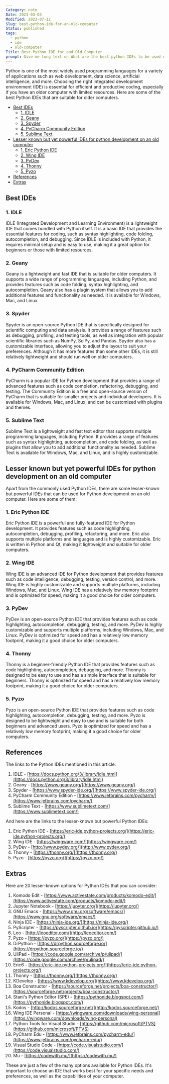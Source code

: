 ```yaml
---
Category: note
Date: 2023-03-03
Modified: 2023-07-12
Slug: best-python-ide-for-an-old-computer
Status: published
tags:
  - python
  - ide
  - old-computer
Title: Best Python IDE for and Old Computer
prompt: Give me long text on What are the best python IDEs to be used on an old computer?
---
```


Python is one of the most widely used programming languages for a variety of applications such as web development, data science, artificial intelligence, and more. Choosing the right integrated development environment (IDE) is essential for efficient and productive coding, especially if you have an older computer with limited resources. Here are some of the best Python IDEs that are suitable for older computers.

<!-- MarkdownTOC levels="2,3" autolink="true" autoanchor="true" -->

- [Best IDEs](#best-ides)
  - [1.  IDLE](#1-idle)
  - [2.  Geany](#2-geany)
  - [3.  Spyder](#3-spyder)
  - [4.  PyCharm Community Edition](#4-pycharm-community-edition)
  - [5.  Sublime Text](#5-sublime-text)
- [Lesser known but yet powerful IDEs for python development on an old computer](#lesser-known-but-yet-powerful-ides-for-python-development-on-an-old-computer)
  - [1.  Eric Python IDE](#1-eric-python-ide)
  - [2.  Wing IDE](#2-wing-ide)
  - [3.  PyDev](#3-pydev)
  - [4.  Thonny](#4-thonny)
  - [5.  Pyzo](#5-pyzo)
- [References](#references)
- [Extras](#extras)

<!-- /MarkdownTOC -->

<a id="best-ides"></a>

## Best IDEs

<a id="1-idle"></a>

### 1.  IDLE

IDLE (Integrated Development and Learning Environment) is a lightweight IDE that comes bundled with Python itself. It is a basic IDE that provides the essential features for coding, such as syntax highlighting, code folding, autocompletion, and debugging. Since IDLE is included with Python, it requires minimal setup and is easy to use, making it a great option for beginners or those with limited resources.

<a id="2-geany"></a>

### 2.  Geany

Geany is a lightweight and fast IDE that is suitable for older computers. It supports a wide range of programming languages, including Python, and provides features such as code folding, syntax highlighting, and autocompletion. Geany also has a plugin system that allows you to add additional features and functionality as needed. It is available for Windows, Mac, and Linux.

<a id="3-spyder"></a>

### 3.  Spyder

Spyder is an open-source Python IDE that is specifically designed for scientific computing and data analysis. It provides a range of features such as debugging, profiling, and testing tools, as well as integration with popular scientific libraries such as NumPy, SciPy, and Pandas. Spyder also has a customizable interface, allowing you to adjust the layout to suit your preferences. Although it has more features than some other IDEs, it is still relatively lightweight and should run well on older computers.

<a id="4-pycharm-community-edition"></a>

### 4.  PyCharm Community Edition

PyCharm is a popular IDE for Python development that provides a range of advanced features such as code completion, refactoring, debugging, and testing. The Community Edition is a free and open-source version of PyCharm that is suitable for smaller projects and individual developers. It is available for Windows, Mac, and Linux, and can be customized with plugins and themes.

<a id="5-sublime-text"></a>

### 5.  Sublime Text

Sublime Text is a lightweight and fast text editor that supports multiple programming languages, including Python. It provides a range of features such as syntax highlighting, autocompletion, and code folding, as well as plugins that allow you to add additional functionality as needed. Sublime Text is available for Windows, Mac, and Linux, and is highly customizable.

<a id="lesser-known-but-yet-powerful-ides-for-python-development-on-an-old-computer"></a>

## Lesser known but yet powerful IDEs for python development on an old computer

Apart from the commonly used Python IDEs, there are some lesser-known but powerful IDEs that can be used for Python development on an old computer. Here are some of them:

<a id="1-eric-python-ide"></a>

### 1.  Eric Python IDE

Eric Python IDE is a powerful and fully-featured IDE for Python development. It provides features such as code highlighting, autocompletion, debugging, profiling, refactoring, and more. Eric also supports multiple platforms and languages and is highly customizable. Eric is written in Python and Qt, making it lightweight and suitable for older computers.

<a id="2-wing-ide"></a>

### 2.  Wing IDE

Wing IDE is an advanced IDE for Python development that provides features such as code intelligence, debugging, testing, version control, and more. Wing IDE is highly customizable and supports multiple platforms, including Windows, Mac, and Linux. Wing IDE has a relatively low memory footprint and is optimized for speed, making it a good choice for older computers.

<a id="3-pydev"></a>

### 3.  PyDev

PyDev is an open-source Python IDE that provides features such as code highlighting, autocompletion, debugging, testing, and more. PyDev is highly customizable and supports multiple platforms, including Windows, Mac, and Linux. PyDev is optimized for speed and has a relatively low memory footprint, making it a good choice for older computers.

<a id="4-thonny"></a>

### 4.  Thonny

Thonny is a beginner-friendly Python IDE that provides features such as code highlighting, autocompletion, debugging, and more. Thonny is designed to be easy to use and has a simple interface that is suitable for beginners. Thonny is optimized for speed and has a relatively low memory footprint, making it a good choice for older computers.

<a id="5-pyzo"></a>

### 5.  Pyzo

Pyzo is an open-source Python IDE that provides features such as code highlighting, autocompletion, debugging, testing, and more. Pyzo is designed to be lightweight and easy to use and is suitable for both beginners and advanced users. Pyzo is optimized for speed and has a relatively low memory footprint, making it a good choice for older computers.

<a id="references"></a>

## References

The links to the Python IDEs mentioned in this article:

1. IDLE - [https://docs.python.org/3/library/idle.html](https://docs.python.org/3/library/idle.html)
2. Geany - [https://www.geany.org/](https://www.geany.org/)
3. Spyder - [https://www.spyder-ide.org/](https://www.spyder-ide.org/)
4. PyCharm Community Edition - [https://www.jetbrains.com/pycharm/](https://www.jetbrains.com/pycharm/)
5. Sublime Text - [https://www.sublimetext.com/](https://www.sublimetext.com/)

And here are the links to the lesser-known but powerful Python IDEs:

1. Eric Python IDE - [https://eric-ide.python-projects.org/](https://eric-ide.python-projects.org/)
2. Wing IDE - [https://wingware.com/](https://wingware.com/)
3. PyDev - [http://www.pydev.org/](http://www.pydev.org/)
4. Thonny - [https://thonny.org/](https://thonny.org/)
5. Pyzo - [https://pyzo.org/](https://pyzo.org/)

<a id="extras"></a>

## Extras

Here are 20 lesser-known options for Python IDEs that you can consider:

1. Komodo Edit - [https://www.activestate.com/products/komodo-edit/](https://www.activestate.com/products/komodo-edit/)
2. Jupyter Notebook - [https://jupyter.org/](https://jupyter.org/)
3. GNU Emacs - [https://www.gnu.org/software/emacs/](https://www.gnu.org/software/emacs/)
4. Ninja IDE - [https://ninja-ide.org/](https://ninja-ide.org/)
5. PyScripter - [https://pyscripter.github.io/](https://pyscripter.github.io/)
6. Leo - [http://leoeditor.com/](http://leoeditor.com/)
7. Pyzo - [https://pyzo.org/](https://pyzo.org/)
8. DrPython - [https://drpython.sourceforge.io/](https://drpython.sourceforge.io/)
9. UliPad - [https://code.google.com/archive/p/ulipad/](https://code.google.com/archive/p/ulipad/)
10. Eric6 - [https://eric-ide.python-projects.org/](https://eric-ide.python-projects.org/)
11. Thonny - [https://thonny.org/](https://thonny.org/)
12. KDevelop - [https://www.kdevelop.org/](https://www.kdevelop.org/)
13. Boa Constructor - [https://sourceforge.net/projects/boa-constructor/](https://sourceforge.net/projects/boa-constructor/)
14. Stani's Python Editor (SPE) - [https://pythonide.blogspot.com/](https://pythonide.blogspot.com/)
15. Kodos - [http://kodos.sourceforge.net/](http://kodos.sourceforge.net/)
16. Wing IDE Personal - [https://wingware.com/downloads/wing-personal](https://wingware.com/downloads/wing-personal)
17. Python Tools for Visual Studio - [https://github.com/microsoft/PTVS](https://github.com/microsoft/PTVS)
18. PyCharm Edu - [https://www.jetbrains.com/pycharm-edu/](https://www.jetbrains.com/pycharm-edu/)
19. Visual Studio Code - [https://code.visualstudio.com/](https://code.visualstudio.com/)
20. Mu - [https://codewith.mu/](https://codewith.mu/)

These are just a few of the many options available for Python IDEs. It's important to choose an IDE that works best for your specific needs and preferences, as well as the capabilities of your computer.
